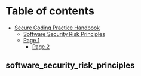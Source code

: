 # Table of contents

* [Secure Coding Practice Handbook](README.md)
  * [Software Security Risk Principles](scp\_handbook/software-security-risk-principles.md)
  * [Page 1](scp\_handbook/page-1/README.md)
    * [Page 2](scp\_handbook/page-1/page-2.md)

## software\_security\_risk\_principles
